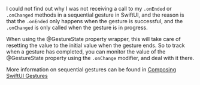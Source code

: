 I could not find out why I was not receiving a call to my `.onEnded` or
`.onChanged` methods in a sequential gesture in SwiftUI, and the reason is that
the `.onEnded` only happens when the gesture is successful, and the `.onChanged`
is only called when the gesture is in progress.

When using the @GestureState property wrapper, this will take care of resetting
the value to the initial value when the gesture ends.  So to track when a
gesture has completed, you can monitor the value of the @GestureState property
using the `.onChange` modifier, and deal with it there.

More information on sequential gestures can be found in [Composing SwiftUI Gestures](https://developer.apple.com/documentation/swiftui/composing-swiftui-gestures)